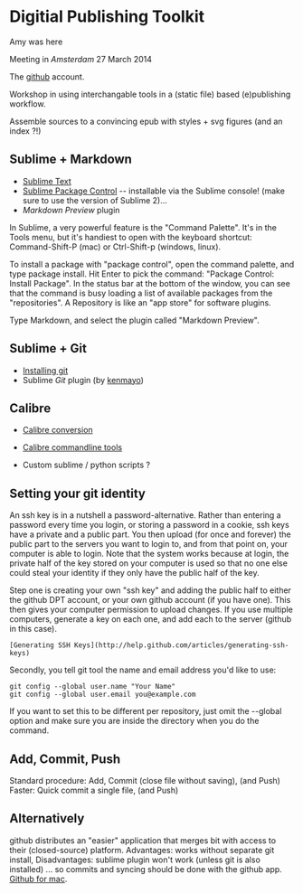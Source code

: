 Digitial Publishing Toolkit
===========================
Amy was here

Meeting in *Amsterdam* 27 March 2014

The [github](https://github.com/DigitalPublishingToolkit) account.

Workshop in using interchangable tools in a (static file) based (e)publishing workflow.

Assemble sources to a convincing epub with styles + svg figures (and an index ?!)


Sublime + Markdown
----------------------------

* [Sublime Text](http://www.sublimetext.com/)
* [Sublime Package Control](http://sublime.wbond.net) -- installable via the Sublime console! (make sure to use the version of Sublime 2)...
* *Markdown Preview* plugin

In Sublime, a very powerful feature is the "Command Palette". It's in the Tools menu, but it's handiest to open with the keyboard shortcut: Command-Shift-P (mac) or Ctrl-Shift-p (windows, linux).

To install a package with "package control", open the command palette, and type package install. Hit Enter to pick the command: "Package Control: Install Package". In the status bar at the bottom of the window, you can see that the command is busy loading a list of available packages from the "repositories". A Repository is like an "app store" for software plugins.

Type Markdown, and select the plugin called "Markdown Preview".


Sublime + Git
---------------

* [Installing git](http://git-scm.com/download/)
* Sublime *Git* plugin (by [kenmayo](http://github.com/kemayo/sublime-text-git/wiki))


Calibre
-----------

* [Calibre conversion](http://manual.calibre-ebook.com/conversion.html)
* [Calibre commandline tools](http://manual.calibre-ebook.com/cli/cli-index.html)

* Custom sublime / python scripts ?


Setting your git identity
------------
An ssh key is in a nutshell a password-alternative. Rather than entering a password every time you login, or storing a password in a cookie, ssh keys have a private and a public part. You then upload (for once and forever) the public part to the servers you want to login to, and from that point on, your computer is able to login. Note that the system works because at login, the private half of the key stored on your computer is used so that no one else could steal your identity if they only have the public half of the key.

Step one is creating your own "ssh key" and adding the public half to either the github DPT account, or your own github account (if you have one). This then gives your computer permission to upload changes. If you use multiple computers, generate a key on each one, and add each to the server (github in this case).

    [Generating SSH Keys](http://help.github.com/articles/generating-ssh-keys)

Secondly, you tell git tool the name and email address you'd like to use:

    git config --global user.name "Your Name"
    git config --global user.email you@example.com

If you want to set this to be different per repository, just omit the --global option and make sure you are inside the directory when you do the command.


Add, Commit, Push
------------------

Standard procedure: Add, Commit (close file without saving), (and Push)
Faster: Quick commit a single file, (and Push)


Alternatively
--------------
github distributes an "easier" application that merges bit with access to their (closed-source) platform. Advantages: works without separate git install, Disadvantages: sublime plugin won't work (unless git is also installed) ... so commits and syncing should be done with the github app. [Github for mac](http://mac.github.com/).

